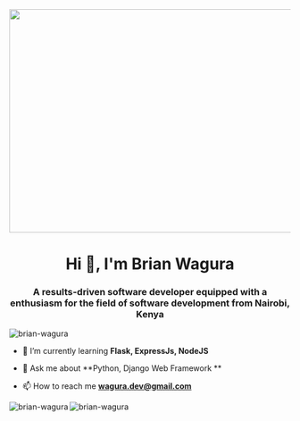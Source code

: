 
<img align="center" width="1000px" height="400px" src="https://media.tenor.com/m1Mr-khUDVgAAAAC/anime-hacking.gif" />

<h1 align="center">Hi 👋, I'm Brian Wagura</h1>
<h3 align="center">A results-driven software developer equipped with a enthusiasm for the field of software development from Nairobi, Kenya </h3>

<p align="left"> <img src="https://komarev.com/ghpvc/?username=brian-wagura&label=Profile%20views&color=0e75b6&style=flat" alt="brian-wagura" /> </p>

- 🌱 I’m currently learning **Flask, ExpressJs, NodeJS**

- 💬 Ask me about **Python, Django Web Framework **

- 📫 How to reach me **wagura.dev@gmail.com**

<p><img align="left" src="https://github-readme-stats.vercel.app/api/top-langs?username=brian-wagura&show_icons=true&locale=en&layout=compact&theme=dark" alt="brian-wagura" /></p>

<p><img align="center" src="https://github-readme-streak-stats.herokuapp.com/?user=brian-wagura&theme=dark" alt="brian-wagura" /></p>




